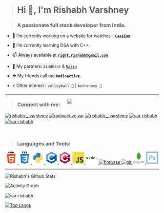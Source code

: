 > <h1 align="left">Hi 👋, I'm Rishabh Varshney</h1>

> <h3 align="left">A passionate full stack developer from India.</h3>

- 🔭 I’m currently working on a website for watches - <a href="https://github.com/var-rishabh/caesium">**`Caesium`**</a>

- 🌱 I’m currently learning DSA with C++.

- 📫 Always available at **[`right.rishabh@gmail.com`](mailto:right.rishabh@gmail.com)**

- 👬 My partners: <a href="https://github.com/siddastic" style="text-decoration:none;">`Siddhant`</a> & <a href="https://github.com/nazims-flow">`Nazim`</a>

- ☢ My friends call me **`Radioactive`**.

- ⚡ Other interest : `volleyball 🏐` | `Astronomy 🔭`

---

<img align="right" width="300px" src="https://www.pinclipart.com/picdir/big/90-907332_json-at-master-github-octocat-clipart.png">

> <h3 align="left">Connect with me:</h3>
<p align="left">
<a href="https://instagram.com/rishabh._.varshney" target="blank"><img align="center" src="https://raw.githubusercontent.com/rahuldkjain/github-profile-readme-generator/master/src/images/icons/Social/instagram.svg" alt="rishabh._.varshney" height="30" width="40" /></a>
<a href="https://fb.com/radioactive.var" target="blank"><img align="center" src="https://raw.githubusercontent.com/rahuldkjain/github-profile-readme-generator/master/src/images/icons/Social/facebook.svg" alt="radioactive.var" height="30" width="40" /></a>
<a href="https://www.linkedin.com/in/rishabh-varshney-73a280210/" target="blank"><img align="center" src="https://raw.githubusercontent.com/rahuldkjain/github-profile-readme-generator/master/src/images/icons/Social/linked-in-alt.svg" alt="rishabh._.varshney" height="30" width="40" /></a>
<a href="https://twitter.com/var_rishabh/" target="blank"><img align="center" src="https://raw.githubusercontent.com/rahuldkjain/github-profile-readme-generator/master/src/images/icons/Social/twitter.svg" alt="var-rishabh" height="30" width="40" /></a>  
<a href="https://discordapp.com/users/RadiØActive#2034/" target="blank"><img align="center" src="https://raw.githubusercontent.com/rahuldkjain/github-profile-readme-generator/master/src/images/icons/Social/discord.svg" alt="var-rishabh" height="30" width="40" /></a>    
</p>

<br>

> <h3 align="left">Languages and Tools:</h3>
<p align="left"> 
  <a href="https://www.w3.org/html/" target="_blank"> <img src="https://raw.githubusercontent.com/devicons/devicon/master/icons/html5/html5-original-wordmark.svg" alt="html5" width="40" height="40"/> </a> 
  <a href="https://www.w3schools.com/css/" target="_blank"> <img src="https://raw.githubusercontent.com/devicons/devicon/master/icons/css3/css3-original-wordmark.svg" alt="css3" width="40" height="40"/> </a> 
  <a href="https://www.python.org" target="_blank"> <img src="https://raw.githubusercontent.com/devicons/devicon/master/icons/python/python-original.svg" alt="python" width="40" height="40"/> </a> 
  <a href="https://www.cprogramming.com/" target="_blank"> <img src="https://raw.githubusercontent.com/devicons/devicon/master/icons/c/c-original.svg" alt="c" width="40" height="40"/> </a>
  <a href="http://www.cplusplus.com" target="_blank"> <img src="https://raw.githubusercontent.com/devicons/devicon/master/icons/cplusplus/cplusplus-original.svg" alt="c" width="40" height="40"/> </a>
  <a href="https://developer.mozilla.org/en-US/docs/Web/JavaScript" target="_blank"> <img src="https://raw.githubusercontent.com/devicons/devicon/master/icons/javascript/javascript-original.svg" alt="javascript" width="40" height="40"/> </a> 
  <a href="https://nodejs.org" target="_blank"> <img src="https://raw.githubusercontent.com/devicons/devicon/master/icons/nodejs/nodejs-original-wordmark.svg" alt="nodejs" width="40" height="40"/> </a>
  <a href="https://firebase.google.com/" target="_blank"> <img src="https://www.vectorlogo.zone/logos/firebase/firebase-icon.svg" alt="firebase" width="40" height="40"/> </a> 
  <a href="https://git-scm.com/" target="_blank"> <img src="https://www.vectorlogo.zone/logos/git-scm/git-scm-icon.svg" alt="git" width="40" height="40"/> </a> 
  <a href="https://www.mongodb.com/" target="_blank"> <img src="https://raw.githubusercontent.com/devicons/devicon/master/icons/mongodb/mongodb-original-wordmark.svg" alt="mongodb" width="40" height="40"/> </a> 
  <a href="https://www.photoshop.com/en" target="_blank"> <img src="https://raw.githubusercontent.com/devicons/devicon/master/icons/photoshop/photoshop-line.svg" alt="photoshop" width="40" height="40"/> </a> 
  
---
 
![Rishabh's Github Stats](https://github-readme-stats.vercel.app//api?username=var-rishabh&show_icons=true&theme=gotham&hide_border=true&bg_color=0d1117&title_color=00ffff&icon_color=1f6fea&text_color=fefefe)
 
![Activity Graph](https://activity-graph.herokuapp.com/graph?username=var-rishabh&theme=github&hide_border=true&bg_color=0d1117&area_color=1f6fea&line=00ffff&point=ffffff&color=00ffff)

<img align="center" src="https://github-readme-streak-stats.herokuapp.com/?user=var-rishabh&theme=dark-smoky&hide_border=true" alt="var-rishabh"/>

[![Top Langs](https://github-readme-stats.vercel.app//api/top-langs/?username=var-rishabh&layout=compact&theme=gotham&langs_count=10&hide_border=true&bg_color=0d1117&text_color=ffffff&title_color=00ffff)](https://github.com/anuraghazra/github-readme-stats)
